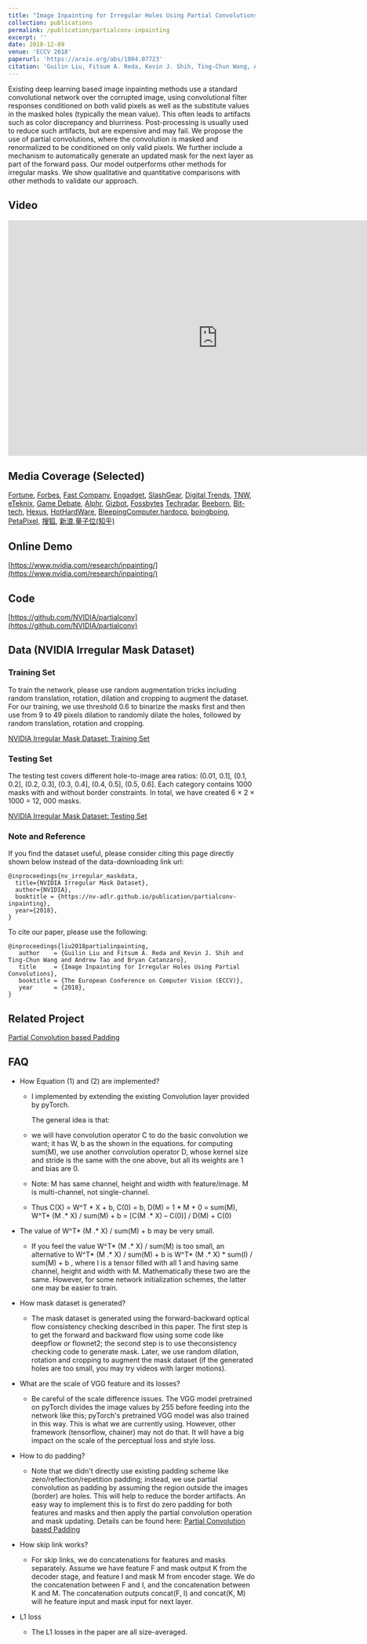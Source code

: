 ```yaml
---
title: "Image Inpainting for Irregular Holes Using Partial Convolutions"
collection: publications
permalink: /publication/partialconv-inpainting
excerpt: ''
date: 2018-12-09
venue: 'ECCV 2018'
paperurl: 'https://arxiv.org/abs/1804.07723'
citation: 'Guilin Liu, Fitsum A. Reda, Kevin J. Shih, Ting-Chun Wang, Andrew Tao, Bryan Catanzaro, Image Inpainting for Irregular Holes Using Partial Convolutions, Proceedings of the European Conference on Computer Vision (ECCV) 2018.'
---
```


Existing deep learning based image inpainting methods use a standard convolutional network over the corrupted image, using convolutional filter responses conditioned on both valid pixels as well as the substitute values in the masked holes (typically the mean value). This often leads to artifacts such as color discrepancy and blurriness. Post-processing is usually used to reduce such artifacts, but are expensive and may fail. We propose the use of partial convolutions, where the convolution is masked and renormalized to be conditioned on only valid pixels. We further include a mechanism to automatically generate an updated mask for the next layer as part of the forward pass. Our model outperforms other methods for irregular masks. We show qualitative and quantitative comparisons with other methods to validate our approach.


## Video

<iframe width="853" height="480" src="https://www.youtube.com/embed/gg0F5JjKmhA" frameborder="0" allow="accelerometer; autoplay; encrypted-media; gyroscope; picture-in-picture" allowfullscreen></iframe>

## Media Coverage (Selected)

[Fortune](http://fortune.com/2018/04/24/nvidia-artificial-intelligence-images/), [Forbes](https://www.forbes.com/sites/nvidia/2018/06/15/ai-research-is-pushing-the-limits-of-whats-possible/?linkId=100000002773533#54ef3a64ae75), [Fast Company](https://www.fastcompany.com/40563129/ai-can-now-reconstruct-your-exs-scratched-out-face-in-photos), [Engadget](https://www.engadget.com/2018/04/24/nvidia-ai-fixes-photos/), [SlashGear](https://www.slashgear.com/nvidia-neural-network-reconstructs-images-with-missing-parts-25528443/), [Digital Trends](https://www.digitaltrends.com/photography/nvidia-inpainting-ai-healing-brush-tool/), [TNW](https://thenextweb.com/artificial-intelligence/2018/04/24/nvidias-ai-reconstructs-partially-erased-images-with-jaw-dropping-accuracy/), [eTeknix](https://www.eteknix.com/nvidia-shows-off-impressive-ai-photo-reconstruction-abilities/), [Game Debate](http://www.game-debate.com/news/24974/nvidias-new-ai-tech-can-reconstruct-corrupt-images-with-near-perfect-results), [Alphr](http://www.alphr.com/artificial-intelligence/1009180/nvidia-ai-restore-damaged-old-photos), [Gizbot](https://www.gizbot.com/news/nvidia-s-new-ai-imaging-technique-can-resurrect-your-old-damaged-pictures-050009.html), [Fossbytes](https://fossbytes.com/nvidia-imaging-technique-reconstruct-photos/) [Techradar](https://www.techradar.com/news/nvidias-amazing-deep-learning-tool-can-reconstruct-incomplete-photos), [Beeborn](https://beebom.com/nvidia-feature-repair-images/), [Bit-tech](https://www.techradar.com/news/nvidias-amazing-deep-learning-tool-can-reconstruct-incomplete-photos), [Hexus](http://www.hexus.net/tech/news/software/117515-nvidia-shows-ai-tech-realistic-reconstruction-photos/), [HotHardWare](https://hothardware.com/news/nvidia-inpainting-ai-rebuild-corrupted-damaged-images), [BleepingComputer](https://www.bleepingcomputer.com/news/technology/nvidia-develops-ai-that-reconstructs-corrupted-images/),[hardocp](https://www.hardocp.com/news/2018/04/23/nvidia_ai_inpainting_cool_as_hell), [boingboing](https://boingboing.net/2018/04/23/a-i-reconstructs-incomplete-p.html), [PetaPixel](https://petapixel.com/2018/04/23/nvidias-ai-powered-content-aware-fill-is-mind-blowing/), [&#25628;&#29392;](http://www.sohu.com/a/229392616_473283), [&#26032;&#28010;](http://t.cj.sina.com.cn/articles/view/1649597805/6252dd6d019005h9n),[&#37327;&#23376;&#20301;(&#30693;&#20046;)](https://zhuanlan.zhihu.com/p/36116821)

## Online Demo
[https://www.nvidia.com/research/inpainting/](https://www.nvidia.com/research/inpainting/)

## Code
[https://github.com/NVIDIA/partialconv](https://github.com/NVIDIA/partialconv)

## Data (NVIDIA Irregular Mask Dataset)

### Training Set

To train the network, please use random augmentation tricks including random translation, rotation, dilation and cropping to augment the dataset. For our training, we use threshold 0.6 to binarize the masks first and then use from 9 to 49 pixels dilation to randomly dilate the holes, followed by random translation, rotation and cropping.

[NVIDIA Irregular Mask Dataset: Training Set](https://www.dropbox.com/s/qp8cxqttta4zi70/irregular_mask.zip?dl=0)


### Testing Set
The testing test covers different hole-to-image area ratios: (0.01, 0.1], (0.1, 0.2], (0.2, 0.3], (0.3, 0.4], (0.4, 0.5], (0.5, 0.6]. Each category contains 1000 masks with and without border constraints. In total, we have created 6 × 2 × 1000 = 12, 000 masks.

[NVIDIA Irregular Mask Dataset: Testing Set](https://www.dropbox.com/s/01dfayns9s0kevy/test_mask.zip?dl=0)


### Note and Reference

If you find the dataset useful, please consider citing this page directly shown below instead of the data-downloading link url:
```
@inproceedings{nv_irregular_maskdata,
  title={NVIDIA Irregular Mask Dataset},
  author={NVIDIA},
  booktitle = {https://nv-adlr.github.io/publication/partialconv-inpainting}, 
  year={2018},
}
```

To cite our paper, please use the following:
```
@inproceedings{liu2018partialinpainting,
   author    = {Guilin Liu and Fitsum A. Reda and Kevin J. Shih and Ting-Chun Wang and Andrew Tao and Bryan Catanzaro},
   title     = {Image Inpainting for Irregular Holes Using Partial Convolutions},
   booktitle = {The European Conference on Computer Vision (ECCV)},   
   year      = {2018},
}

```


## Related Project

[Partial Convolution based Padding](../publication/partialconv-padding)

## FAQ

- How Equation (1) and (2) are implemented?
	- I implemented by extending the existing Convolution layer provided by pyTorch. 

		The general idea is that: 
	- we will have convolution operator C to do the basic convolution we want; it has W, b as the shown in the equations. for computing sum(M), we use another convolution operator D, whose kernel size and stride is the same with the one above, but all its weights are 1 and bias are 0.
	- Note: M has same channel, height and width with feature/image. M is multi-channel, not single-channel.
	- Thus C(X) = W^T * X + b, C(0) = b, D(M) = 1 * M + 0 = sum(M), W^T* (M .* X) / sum(M) + b = [C(M .* X) – C(0)] / D(M) + C(0) 


- The value of W^T* (M .* X) / sum(M) + b may be very small.
	- If you feel the value W^T* (M .* X) / sum(M) is too small, an alternative to W^T* (M .* X) / sum(M) + b is W^T* (M .* X) * sum(I) / sum(M) + b , where I is a tensor filled with all 1 and having same channel, height and width with M. Mathematically these two are the same. However, for some network initialization schemes, the latter one may be easier to train.

- How mask dataset is generated?
	- The mask dataset is generated using the forward-backward optical flow consistency checking described in this paper. The first step is to get the forward and backward flow using some code like deepflow or flownet2; the second step is to use theconsistency checking code to generate mask. Later, we use random dilation, rotation and cropping to augment the mask dataset (if the generated holes are too small, you may try videos with larger motions).


- What are the scale of VGG feature and its losses?
	- Be careful of the scale difference issues. The VGG model pretrained on pyTorch divides the image values by 255 before feeding into the network like this; pyTorch's pretrained VGG model was also trained in this way. This is what we are currently using. However, other framework (tensorflow, chainer) may not do that. It will have a big impact on the scale of the perceptual loss and style loss. 

- How to do padding?
	- Note that we didn't directly use existing padding scheme like zero/reflection/repetition padding; instead, we use partial convolution as padding by assuming the region outside the images (border) are holes. This will help to reduce the border artifacts. An easy way to implement this is to first do zero padding for both features and masks and then apply the partial convolution operation and mask updating. Details can be found here: [Partial Convolution based Padding](../publication/partialconv-padding)


- How skip link works?
	- For skip links, we do concatenations for features and masks separately. Assume we have feature F and mask output K from the decoder stage, and feature I and mask M from encoder stage. We do the concatenation between F and I, and the concatenation between K and M. The concatenation outputs concat(F, I) and concat(K, M) will he feature input and mask input for next layer.


- L1 loss
	- The L1 losses in the paper are all size-averaged. 



<!-- <video width="640" height="480" controls>
  <source src="https://drive.google.com/uc?export=view&id=11_WDpit5ETTXwZx5g4LmnkB0elVdiXT4" type="video/mp4">Your browser does not support the video tag.
</video>
 -->

